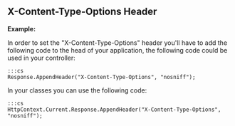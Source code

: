 X-Content-Type-Options Header
-------

**Example:**

In order to set the "X-Content-Type-Options" header you'll have to add the 
following code to the head of your application, the following code could be used in your controller:

	:::cs
	Response.AppendHeader("X-Content-Type-Options", "nosniff"); 
    	
In your classes you can use the following code:
	
	:::cs
	HttpContext.Current.Response.AppendHeader("X-Content-Type-Options", "nosniff"); 
